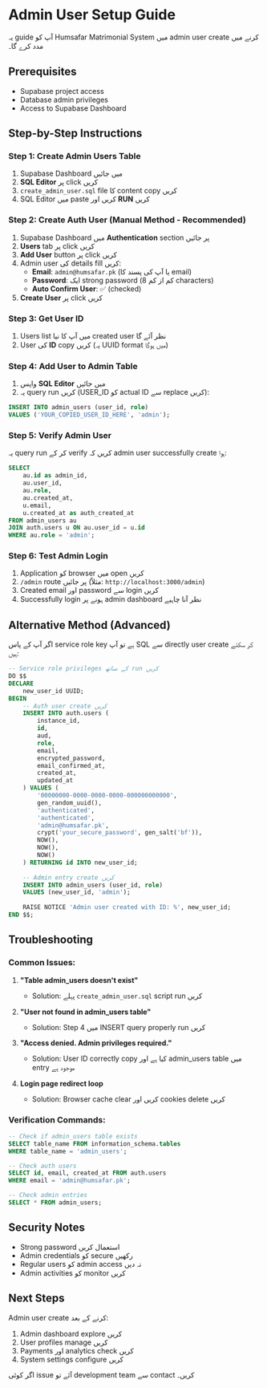 # Admin User Setup Guide

یہ guide آپ کو Humsafar Matrimonial System میں admin user create کرنے میں مدد کرے گا۔

## Prerequisites

- Supabase project access
- Database admin privileges
- Access to Supabase Dashboard

## Step-by-Step Instructions

### Step 1: Create Admin Users Table

1. Supabase Dashboard میں جائیں
2. **SQL Editor** پر click کریں
3. `create_admin_user.sql` file کا content copy کریں
4. SQL Editor میں paste کریں اور **RUN** کریں

### Step 2: Create Auth User (Manual Method - Recommended)

1. Supabase Dashboard میں **Authentication** section پر جائیں
2. **Users** tab پر click کریں
3. **Add User** button پر click کریں
4. Admin user کی details fill کریں:
   - **Email**: `admin@humsafar.pk` (یا آپ کی پسند کا email)
   - **Password**: ایک strong password (کم از کم 8 characters)
   - **Auto Confirm User**: ✅ (checked)
5. **Create User** پر click کریں

### Step 3: Get User ID

1. Users list میں آپ کا نیا created user نظر آئے گا
2. User کی **ID** copy کریں (یہ UUID format میں ہوگا)

### Step 4: Add User to Admin Table

1. واپس **SQL Editor** میں جائیں
2. یہ query run کریں (USER_ID کو actual ID سے replace کریں):

```sql
INSERT INTO admin_users (user_id, role) 
VALUES ('YOUR_COPIED_USER_ID_HERE', 'admin');
```

### Step 5: Verify Admin User

یہ query run کر کے verify کریں کہ admin user successfully create ہوا:

```sql
SELECT 
    au.id as admin_id,
    au.user_id,
    au.role,
    au.created_at,
    u.email,
    u.created_at as auth_created_at
FROM admin_users au
JOIN auth.users u ON au.user_id = u.id
WHERE au.role = 'admin';
```

### Step 6: Test Admin Login

1. Application کو browser میں open کریں
2. `/admin` route پر جائیں (مثلاً: `http://localhost:3000/admin`)
3. Created email اور password سے login کریں
4. Successfully login ہونے پر admin dashboard نظر آنا چاہیے

## Alternative Method (Advanced)

اگر آپ کے پاس service role key ہے تو آپ SQL سے directly user create کر سکتے ہیں:

```sql
-- Service role privileges کے ساتھ run کریں
DO $$
DECLARE
    new_user_id UUID;
BEGIN
    -- Auth user create کریں
    INSERT INTO auth.users (
        instance_id,
        id,
        aud,
        role,
        email,
        encrypted_password,
        email_confirmed_at,
        created_at,
        updated_at
    ) VALUES (
        '00000000-0000-0000-0000-000000000000',
        gen_random_uuid(),
        'authenticated',
        'authenticated',
        'admin@humsafar.pk',
        crypt('your_secure_password', gen_salt('bf')),
        NOW(),
        NOW(),
        NOW()
    ) RETURNING id INTO new_user_id;
    
    -- Admin entry create کریں
    INSERT INTO admin_users (user_id, role) 
    VALUES (new_user_id, 'admin');
    
    RAISE NOTICE 'Admin user created with ID: %', new_user_id;
END $$;
```

## Troubleshooting

### Common Issues:

1. **"Table admin_users doesn't exist"**
   - Solution: پہلے `create_admin_user.sql` script run کریں

2. **"User not found in admin_users table"**
   - Solution: Step 4 میں INSERT query properly run کریں

3. **"Access denied. Admin privileges required."**
   - Solution: User ID correctly copy کیا ہے اور admin_users table میں entry موجود ہے

4. **Login page redirect loop**
   - Solution: Browser cache clear کریں اور cookies delete کریں

### Verification Commands:

```sql
-- Check if admin_users table exists
SELECT table_name FROM information_schema.tables 
WHERE table_name = 'admin_users';

-- Check auth users
SELECT id, email, created_at FROM auth.users 
WHERE email = 'admin@humsafar.pk';

-- Check admin entries
SELECT * FROM admin_users;
```

## Security Notes

- Strong password استعمال کریں
- Admin credentials کو secure رکھیں
- Regular users کو admin access نہ دیں
- Admin activities کو monitor کریں

## Next Steps

Admin user create کرنے کے بعد:

1. Admin dashboard explore کریں
2. User profiles manage کریں
3. Payments اور analytics check کریں
4. System settings configure کریں

اگر کوئی issue آئے تو development team سے contact کریں۔